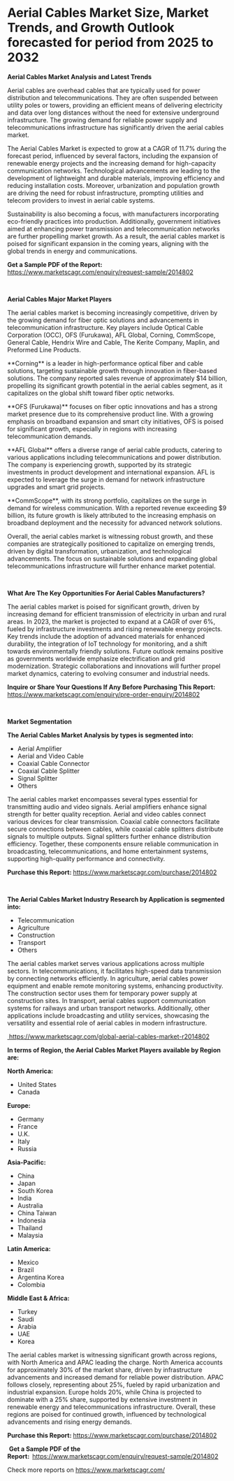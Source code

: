 <p><h1>Aerial Cables Market Size, Market Trends, and Growth Outlook forecasted for period from 2025 to 2032</h1></p><p><strong>Aerial Cables Market Analysis and Latest Trends</strong></p>
<p><p>Aerial cables are overhead cables that are typically used for power distribution and telecommunications. They are often suspended between utility poles or towers, providing an efficient means of delivering electricity and data over long distances without the need for extensive underground infrastructure. The growing demand for reliable power supply and telecommunications infrastructure has significantly driven the aerial cables market.</p><p>The Aerial Cables Market is expected to grow at a CAGR of 11.7% during the forecast period, influenced by several factors, including the expansion of renewable energy projects and the increasing demand for high-capacity communication networks. Technological advancements are leading to the development of lightweight and durable materials, improving efficiency and reducing installation costs. Moreover, urbanization and population growth are driving the need for robust infrastructure, prompting utilities and telecom providers to invest in aerial cable systems.</p><p>Sustainability is also becoming a focus, with manufacturers incorporating eco-friendly practices into production. Additionally, government initiatives aimed at enhancing power transmission and telecommunication networks are further propelling market growth. As a result, the aerial cables market is poised for significant expansion in the coming years, aligning with the global trends in energy and communications.</p></p>
<p><strong>Get a Sample PDF of the Report:&nbsp;</strong> <a href="https://www.marketscagr.com/enquiry/request-sample/2014802?utm_campaign=2107&utm_medium=2&utm_source=Github&utm_content=ia&utm_term=11022025&utm_id=aerial-cables">https://www.marketscagr.com/enquiry/request-sample/2014802</a></p>
<p>&nbsp;</p>
<p><strong>Aerial Cables Major Market Players</strong></p>
<p><p>The aerial cables market is becoming increasingly competitive, driven by the growing demand for fiber optic solutions and advancements in telecommunication infrastructure. Key players include Optical Cable Corporation (OCC), OFS (Furukawa), AFL Global, Corning, CommScope, General Cable, Hendrix Wire and Cable, The Kerite Company, Maplin, and Preformed Line Products.</p><p>**Corning** is a leader in high-performance optical fiber and cable solutions, targeting sustainable growth through innovation in fiber-based solutions. The company reported sales revenue of approximately $14 billion, propelling its significant growth potential in the aerial cables segment, as it capitalizes on the global shift toward fiber optic networks.</p><p>**OFS (Furukawa)** focuses on fiber optic innovations and has a strong market presence due to its comprehensive product line. With a growing emphasis on broadband expansion and smart city initiatives, OFS is poised for significant growth, especially in regions with increasing telecommunication demands.</p><p>**AFL Global** offers a diverse range of aerial cable products, catering to various applications including telecommunications and power distribution. The company is experiencing growth, supported by its strategic investments in product development and international expansion. AFL is expected to leverage the surge in demand for network infrastructure upgrades and smart grid projects.</p><p>**CommScope**, with its strong portfolio, capitalizes on the surge in demand for wireless communication. With a reported revenue exceeding $9 billion, its future growth is likely attributed to the increasing emphasis on broadband deployment and the necessity for advanced network solutions.</p><p>Overall, the aerial cables market is witnessing robust growth, and these companies are strategically positioned to capitalize on emerging trends, driven by digital transformation, urbanization, and technological advancements. The focus on sustainable solutions and expanding global telecommunications infrastructure will further enhance market potential.</p></p>
<p>&nbsp;</p>
<p><strong>What Are The Key Opportunities For Aerial Cables Manufacturers?</strong></p>
<p><p>The aerial cables market is poised for significant growth, driven by increasing demand for efficient transmission of electricity in urban and rural areas. In 2023, the market is projected to expand at a CAGR of over 6%, fueled by infrastructure investments and rising renewable energy projects. Key trends include the adoption of advanced materials for enhanced durability, the integration of IoT technology for monitoring, and a shift towards environmentally friendly solutions. Future outlook remains positive as governments worldwide emphasize electrification and grid modernization. Strategic collaborations and innovations will further propel market dynamics, catering to evolving consumer and industrial needs.</p></p>
<p><strong>Inquire or Share Your Questions If Any Before Purchasing This Report:</strong> <a href="https://www.marketscagr.com/enquiry/pre-order-enquiry/2014802?utm_campaign=2107&utm_medium=2&utm_source=Github&utm_content=ia&utm_term=11022025&utm_id=aerial-cables">https://www.marketscagr.com/enquiry/pre-order-enquiry/2014802</a></p>
<p>&nbsp;</p>
<p><strong>Market Segmentation</strong></p>
<p><strong>The Aerial Cables Market Analysis by types is segmented into:</strong></p>
<p><ul><li>Aerial Amplifier</li><li>Aerial and Video Cable</li><li>Coaxial Cable Connector</li><li>Coaxial Cable Splitter</li><li>Signal Splitter</li><li>Others</li></ul></p>
<p><p>The aerial cables market encompasses several types essential for transmitting audio and video signals. Aerial amplifiers enhance signal strength for better quality reception. Aerial and video cables connect various devices for clear transmission. Coaxial cable connectors facilitate secure connections between cables, while coaxial cable splitters distribute signals to multiple outputs. Signal splitters further enhance distribution efficiency. Together, these components ensure reliable communication in broadcasting, telecommunications, and home entertainment systems, supporting high-quality performance and connectivity.</p></p>
<p><strong>Purchase this Report:&nbsp;</strong><a href="https://www.marketscagr.com/purchase/2014802?utm_campaign=2107&utm_medium=2&utm_source=Github&utm_content=ia&utm_term=11022025&utm_id=aerial-cables">https://www.marketscagr.com/purchase/2014802</a></p>
<p>&nbsp;</p>
<p><strong>The Aerial Cables Market Industry Research by Application is segmented into:</strong></p>
<p><ul><li>Telecommunication</li><li>Agriculture</li><li>Construction</li><li>Transport</li><li>Others</li></ul></p>
<p><p>The aerial cables market serves various applications across multiple sectors. In telecommunications, it facilitates high-speed data transmission by connecting networks efficiently. In agriculture, aerial cables power equipment and enable remote monitoring systems, enhancing productivity. The construction sector uses them for temporary power supply at construction sites. In transport, aerial cables support communication systems for railways and urban transport networks. Additionally, other applications include broadcasting and utility services, showcasing the versatility and essential role of aerial cables in modern infrastructure.</p></p>
<p><a href="https://www.marketscagr.com/global-aerial-cables-market-r2014802?utm_campaign=2107&utm_medium=2&utm_source=Github&utm_content=ia&utm_term=11022025&utm_id=aerial-cables">&nbsp;https://www.marketscagr.com/global-aerial-cables-market-r2014802</a></p>
<p><strong>In terms of Region, the Aerial Cables Market Players available by Region are:</strong></p>
<p>
    <p> <strong> North America: </strong>
        <ul>
            <li>United States</li>
            <li>Canada</li>
        </ul>
        </p> 
    <p> <strong> Europe: </strong>
        <ul>
            <li>Germany</li>
            <li>France</li>
            <li>U.K.</li>
            <li>Italy</li>
            <li>Russia</li>
        </ul>
        </p> 
    <p> <strong> Asia-Pacific: </strong>
        <ul>
            <li>China</li>
            <li>Japan</li>
            <li>South Korea</li>
            <li>India</li>
            <li>Australia</li>
            <li>China Taiwan</li>
            <li>Indonesia</li>
            <li>Thailand</li>
            <li>Malaysia</li>
        </ul>
        </p> 
    <p> <strong> Latin America: </strong>
        <ul>
            <li>Mexico</li>
            <li>Brazil</li>
            <li>Argentina Korea</li>
            <li>Colombia</li>
        </ul>
        </p> 
    <p> <strong> Middle East & Africa: </strong>
        <ul>
            <li>Turkey</li>
            <li>Saudi</li>
            <li>Arabia</li>
            <li>UAE</li>
            <li>Korea</li>
        </ul>
    </p>
    </p>
<p><p>The aerial cables market is witnessing significant growth across regions, with North America and APAC leading the charge. North America accounts for approximately 30% of the market share, driven by infrastructure advancements and increased demand for reliable power distribution. APAC follows closely, representing about 25%, fueled by rapid urbanization and industrial expansion. Europe holds 20%, while China is projected to dominate with a 25% share, supported by extensive investment in renewable energy and telecommunications infrastructure. Overall, these regions are poised for continued growth, influenced by technological advancements and rising energy demands.</p></p>
<p><strong>Purchase this Report: </strong><a href="https://www.marketscagr.com/purchase/2014802?utm_campaign=2107&utm_medium=2&utm_source=Github&utm_content=ia&utm_term=11022025&utm_id=aerial-cables">https://www.marketscagr.com/purchase/2014802</a></p>
<p>&nbsp;<strong>Get a Sample PDF of the Report:&nbsp;&nbsp;</strong><a href="https://www.marketscagr.com/enquiry/request-sample/2014802?utm_campaign=2107&utm_medium=2&utm_source=Github&utm_content=ia&utm_term=11022025&utm_id=aerial-cables">https://www.marketscagr.com/enquiry/request-sample/2014802</a></p>
<p><strong></strong></p>
<p>Check more reports on <a href="https://www.marketscagr.com/?utm_campaign=2107&utm_medium=2&utm_source=Github&utm_content=ia&utm_term=11022025&utm_id=aerial-cables">https://www.marketscagr.com/</a></p>